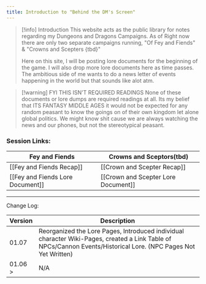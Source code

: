 ```yaml
---
title: Introduction to "Behind the DM's Screen"
---
```


>[!info] Introduction
>This website acts as the public library for notes regarding my Dungeons and Dragons Campaigns. As of Right now there are only two separate campaigns running, "Of Fey and Fiends" & "Crowns and Scepters {tbd}" 
>
>Here on this site, I will be posting lore documents for the beginning of the game. I will also drop more lore documents here as time passes. The ambitious side of me wants to do a news letter of events happening in the world but that sounds like alot atm.

>[!warning] FYI THIS ISN'T REQUIRED READINGS
>None of these documents or lore dumps are required readings at all. Its my belief that ITS FANTASY MIDDLE AGES it would not be expected for any random peasant to know the goings on of their own kingdom let alone global politics. We might know shit cause we are always watching the news and our phones, but not the stereotypical peasant.

### Session Links:
| Fey and Fiends                   | Crowns and Sceptors(tbd)            |
| -------------------------------- | ----------------------------------- |
| [[Fey and Fiends Recap]]         | [[Crown and Scepter Recap]]         |
| [[Fey and Fiends Lore Document]] | [[Crown and Scepter Lore Document]] |
____
Change Log:

| Version | Description                                                                                                                                                     |
| ------- | --------------------------------------------------------------------------------------------------------------------------------------------------------------- |
| 01.07   | Reorganized the Lore Pages, Introduced individual character Wiki-Pages, created a Link Table of NPCs/Cannon Events/Historical Lore. (NPC Pages Not Yet Written) |
| 01.06 > | N/A                                                                                                                                                             |
